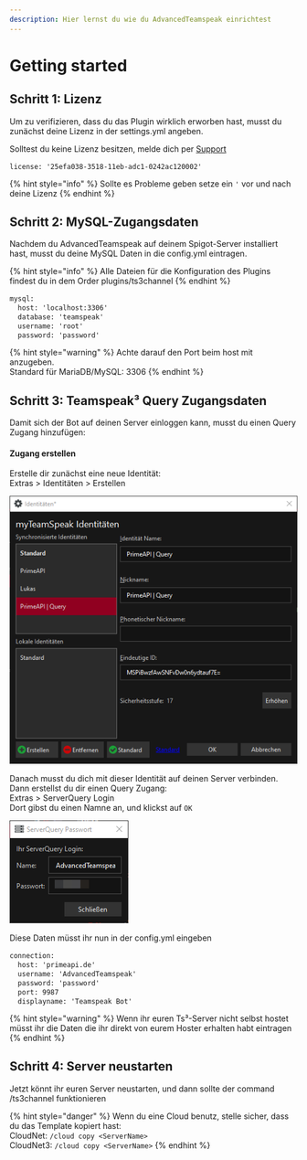 ```yaml
---
description: Hier lernst du wie du AdvancedTeamspeak einrichtest
---
```


# Getting started

## Schritt 1: Lizenz

Um zu verifizieren, dass du das Plugin wirklich erworben hast, musst du zunächst deine Lizenz in der settings.yml angeben.

Solltest du keine Lizenz besitzen, melde dich per [Support](../other/support.md)

```text
license: '25efa038-3518-11eb-adc1-0242ac120002'
```

{% hint style="info" %}
Sollte es Probleme geben setze ein `'` vor und nach deine Lizenz
{% endhint %}

## Schritt 2: MySQL-Zugangsdaten

Nachdem du AdvancedTeamspeak auf deinem Spigot-Server installiert hast, musst du deine MySQL Daten in die config.yml eintragen.

{% hint style="info" %}
Alle Dateien für die Konfiguration des Plugins findest du in dem Order plugins/ts3channel
{% endhint %}

```text
mysql:
  host: 'localhost:3306'
  database: 'teamspeak'
  username: 'root'
  password: 'password'
```

{% hint style="warning" %}
Achte darauf den Port beim host mit anzugeben.  
Standard für MariaDB/MySQL: 3306
{% endhint %}

## Schritt 3: Teamspeak³ Query Zugangsdaten

Damit sich der Bot auf deinen Server einloggen kann, musst du einen Query Zugang hinzufügen:

#### Zugang erstellen

Erstelle dir zunächst eine neue Identität:  
Extras &gt; Identitäten &gt; Erstellen  
  

![Fenster zum erstellen einer neuen Indentit&#xE4;t](../.gitbook/assets/h6f5vkv.png)

Danach musst du dich mit dieser Identität auf deinen Server verbinden.  
Dann erstellst du dir einen Query Zugang:  
Extras &gt; ServerQuery Login  
Dort gibst du einen Namne an, und klickst auf `OK`  
  

![Fenster mit den Zugangsdaten](../.gitbook/assets/r2lnkvp.png)

Diese Daten müsst ihr nun in der config.yml eingeben

```text
connection:
  host: 'primeapi.de'
  username: 'AdvancedTeamspeak'
  password: 'password'
  port: 9987
  displayname: 'Teamspeak Bot'
```

{% hint style="warning" %}
Wenn ihr euren Ts³-Server nicht selbst hostet müsst ihr die Daten die ihr direkt von eurem Hoster erhalten habt eintragen
{% endhint %}

## Schritt 4: Server neustarten

Jetzt könnt ihr euren Server neustarten, und dann sollte der command /ts3channel funktionieren

{% hint style="danger" %}
Wenn du eine Cloud benutz, stelle sicher, dass du das Template kopiert hast:  
CloudNet: `/cloud copy <ServerName>`  
CloudNet3: `/cloud copy <ServerName>`
{% endhint %}

